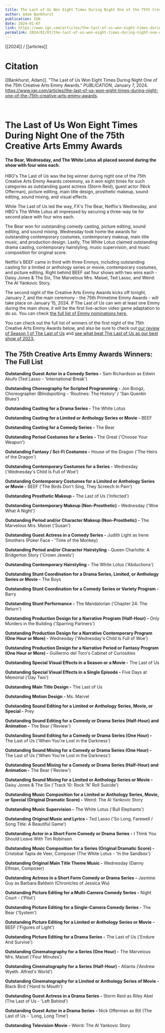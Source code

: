 ```yaml
---
title: The Last of Us Won Eight Times During Night One of the 75th Creative Arts Emmy Awards
author: Adam Bankhurst
publication: IGN
date: 2024-01-07
link: https://www.ign.com/articles/the-last-of-us-won-eight-times-during-night-one-of-the-75th-creative-arts-emmy-awards
permalink: 2024/01/07/the-last-of-us-won-eight-times-during-night-one-of-the-75th-creative-arts-emmy-awards
---
```


[[2024]] / [[articles]]

# Citation

[[Bankhurst, Adam]]. "The Last of Us Won Eight Times During Night One of the 75th Creative Arts Emmy Awards." *PUBLICATION*, January 7, 2024. <https://www.ign.com/articles/the-last-of-us-won-eight-times-during-night-one-of-the-75th-creative-arts-emmy-awards>.

<br>

# The Last of Us Won Eight Times During Night One of the 75th Creative Arts Emmy Awards

#### The Bear, Wednesday, and The White Lotus all placed second during the show with four wins each.

HBO's The Last of Us was the big winner during night one of the 75th Creative Arts Emmy Awards ceremony, as it won eight times for such categories as outstanding guest actress (Storm Reid), guest actor (Nick Offerman), picture editing, main title design, prosthetic makeup, sound editing, sound mixing, and visual effects.

While The Last of Us led the way, FX's The Bear, Netflix's Wednesday, and HBO's The White Lotus all impressed by securing a three-way tie for second place with four wins each.

The Bear won for outstanding comedy casting, picture editing, sound editing, and sound mixing. Wednesday took home the awards for outstanding contemporary costumes, contemporary makeup, main title music, and production design. Lastly, The White Lotus claimed outstanding drama casting, contemporary hairstyling, music supervision, and music composition for original score.

Netflix's BEEF came in third with three Emmys, including outstanding casting for a limited or anthology series or movie, contemporary costumes, and picture editing. Right behind BEEF sat four shows with two wins each - Daisy Jones & The Six, The Marvelous Mrs. Maisel, Ted Lasso, and Weird: The Al Yankovic Story.

The second night of the Creative Arts Emmy Awards kicks off tonight, January 7, and the main ceremony - the 75th Primetime Emmy Awards - will take place on January 15, 2024. If The Last of Us can win at least one Emmy during the main show, it will be the first live-action video game adaptation to do so. You can check [the full list of Emmy nominations here.](https://www.ign.com/articles/the-last-of-us-makes-live-action-video-game-adaptation-history-with-emmy-nominations-full-list)

You can check out the full list of winners of the first night of the 75th Creative Arts Emmy Awards below, and also be sure to check out [our review of Season 1 of The Last of Us](https://www.ign.com/articles/the-last-of-us-season-1-review) and [see what beat The Last of Us as our best show of 2023.](https://www.ign.com/articles/best-tv-shows-2023)

## The 75th Creative Arts Emmy Awards Winners: The Full List

**Outstanding Guest Actor in a Comedy Series -** Sam Richardson as Edwin Akufo (Ted Lasso - 'International Break')

**Outstanding Choreography for Scripted Programming -** Jon Boogz, Choreographer (Blindspotting - 'Routines: The History' / 'San Quentin Blues')

**Outstanding Casting for a Drama Series -** The White Lotus

**Outstanding Casting for a Limited or Anthology Series or Movie -** BEEF

**Outstanding Casting for a Comedy Series -** The Bear

**Outstanding Period Costumes for a Series -** The Great ('Choose Your Weapon')

**Outstanding Fantasy / Sci-Fi Costumes -** House of the Dragon ('The Heirs of the Dragon')

**Outstanding Contemporary Costumes for a Series -** Wednesday ('Wednesday's Child Is Full of Woe')

**Outstanding Contemporary Costumes for a Limited or Anthology Series or Movie -** BEEF ('The Birds Don't Sing, They Screech In Pain')

**Outstanding Prosthetic Makeup -** The Last of Us ('Infected')

**Outstanding Contemporary Makeup (Non-Prosthetic) -** Wednesday ('Woe What A Night')

**Outstanding Period and/or Character Makeup (Non-Prosthetic) -** The Marvelous Mrs. Maisel ('Susan')

**Outstanding Guest Actress in a Comedy Series -** Judith Light as Irene Smothers (Poker Face - 'Time of the Monkey)

**Outstanding Period and/or Character Hairstyling -** Queen Charlotte: A Bridgerton Story ('Crown Jewels')

**Outstanding Contemporary Hairstyling -** The White Lotus ('Abductions')

**Outstanding Stunt Coordination for a Drama Series, Limited, or Anthology Series or Movie -** The Boys

**Outstanding Stunt Coordination for a Comedy Series or Variety Program -** Barry

**Outstanding Stunt Performance -** The Mandalorian ('Chapter 24: The Return')

**Outstanding Production Design for a Narrative Program (Half-Hour) -** Only Murders in the Building ('Sparring Partners')

**Outstanding Production Design for a Narrative Contemporary Program (One Hour or More) -** Wednesday ('Wednesday's Child Is Full of Woe')

**Outstanding Production Design for a Narrative Period or Fantasy Program (One Hour or More) -** Guillermo del Toro's Cabinet of Curiosities

**Outstanding Special Visual Effects in a Season or a Movie -** The Last of Us

**Outstanding Special Visual Effects in a Single Episode -** Five Days at Memorial ('Day Two')

**Outstanding Main Title Design -** The Last of Us

**Outstanding Motion Design -** Ms. Marvel

**Outstanding Sound Editing for a Limited or Anthology Series, Movie, or Special -** Prey

**Outstanding Sound Editing for a Comedy or Drama Series (Half-Hour) and Animation -** The Bear ('Review')

**Outstanding Sound Editing for a Comedy or Drama Series (One Hour) -** The Last of Us ('When You're Lost in the Darkness')

**Outstanding Sound Mixing for a Comedy or Drama Series (One Hour) -** The Last of Us ('When You're Lost in the Darkness')

**Outstanding Sound Mixing for a Comedy or Drama Series (Half-Hour) and Animation -** The Bear ('Review')

**Outstanding Sound Mixing for a Limited or Anthology Series or Movie -** Daisy Jones & The Six ('Track 10: Rock 'N' Roll Suicide')

**Outstanding Music Composition for a Limited or Anthology Series, Movie, or Special (Original Dramatic Score) -** Weird: The Al Yankovic Story

**Outstanding Music Supervision -** The White Lotus ('Bull Elephants')

**Outstanding Original Music and Lyrics -** Ted Lasso ('So Long, Farewell / Song Title: A Beautiful Game')

**Outstanding Actor in a Short Form Comedy or Drama Series -** I Think You Should Leave With Tim Robinson

**Outstanding Music Composition for a Series (Original Dramatic Score) -** Cristobal Tapia de Veer, Composer (The White Lotus - 'In the Sandbox')

**Outstanding Original Main Title Theme Music -** Wednesday (Danny Elfman, Composer)

**Outstanding Actress in a Short Form Comedy or Drama Series -** Jasmine Guy as Barbara Baldwin (Chronicles of Jessica Wu)

**Outstanding Picture Editing for a Multi-Camera Comedy Series -** Night Court - ('Pilot')

**Outstanding Picture Editing for a Single-Camera Comedy Series -** The Bear ('System')

**Outstanding Picture Editing for a Limited or Anthology Series or Movie -** BEEF ('Figures of Light')

**Outstanding Picture Editing for a Drama Series -** The Last of Us ('Endure And Survive')

**Outstanding Cinematography for a Series (One Hour) -** The Marvelous Mrs. Maisel ('Four Minutes')

**Outstanding Cinematography for a Series (Half-Hour) -** Atlanta ('Andrew Wyeth. Alfred's World')

**Outstanding Cinematography for a Limited or Anthology Series of Movie -** Black Bird ('Hand to Mouth')

**Outstanding Guest Actress in a Drama Series -** Storm Reid as Riley Abel (The Last of Us - 'Left Behind')

**Outstanding Guest Actor in a Drama Series -** Nick Offerman as Bill (The Last of Us - 'Long, Long Time')

**Outstanding Television Movie -** Weird: The Al Yankovic Story
